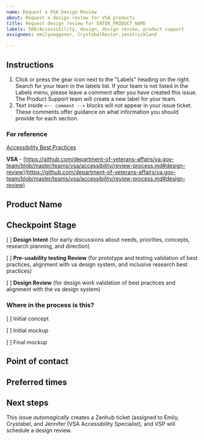 ```yaml
---
name: Request a VSA Design Review
about: Request a design review for VSA products
title: Request design review for ENTER_PRODUCT_NAME
labels: 508/Accessibility, design, design review, product support
assignees: emilywaggoner, CrystabelReiter,jenstrickland

---
```


## Instructions

1. Click or press the gear icon next to the "Labels" heading on the right. Search for your team in the labels list. If your team is not listed in the Labels menu, please leave a comment after you have created this issue. The Product Support team will create a new label for your team.
2. Text inside `<-- comment -->` blocks will not appear in your issue ticket. These comments offer guidance on what information you should provide for each section.

### For reference

[Accessibility Best Practices](https://github.com/department-of-veterans-affairs/va.gov-team/blob/master/platform/accessibility/508-accessibility-best-practices.md)

**VSA** - [https://github.com/department-of-veterans-affairs/va.gov-team/blob/master/teams/vsa/accessibility/review-process.md#design-review](https://github.com/department-of-veterans-affairs/va.gov-team/blob/master/teams/vsa/accessibility/review-process.md#design-review)

## Product Name

<!-- Add your product name on the next line -->

## Checkpoint Stage

[ ] **Design Intent** (for early discussions about needs, priorities, concepts, research planning, and direction)

[ ] **Pre-usability testing Review** (for prototype and testing validation of best practices, alignment with va design system, and inclusive research best practices)

[ ] **Design Review** (for design work validation of best practices and alignment with the va design system)

### Where in the process is this? 

[ ] Initial concept

[ ] Initial mockup

[ ] Final mockup

## Point of contact

<!-- Add your name on the next line -->

## Preferred times

<!-- Include any preferred times or dates on the next line -->

## Next steps

This issue *automagically* creates a Zenhub ticket (assigned to Emily, Crystabel, and Jennifer (VSA Accessibility Specialist), and VSP will schedule a design review.

